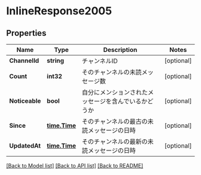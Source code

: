 # InlineResponse2005

## Properties

Name | Type | Description | Notes
------------ | ------------- | ------------- | -------------
**ChannelId** | **string** | チャンネルID | [optional] 
**Count** | **int32** | そのチャンネルの未読メッセージ数 | [optional] 
**Noticeable** | **bool** | 自分にメンションされたメッセージを含んでいるかどうか | [optional] 
**Since** | [**time.Time**](time.Time.md) | そのチャンネルの最古の未読メッセージの日時 | [optional] 
**UpdatedAt** | [**time.Time**](time.Time.md) | そのチャンネルの最新の未読メッセージの日時 | [optional] 

[[Back to Model list]](../README.md#documentation-for-models) [[Back to API list]](../README.md#documentation-for-api-endpoints) [[Back to README]](../README.md)



